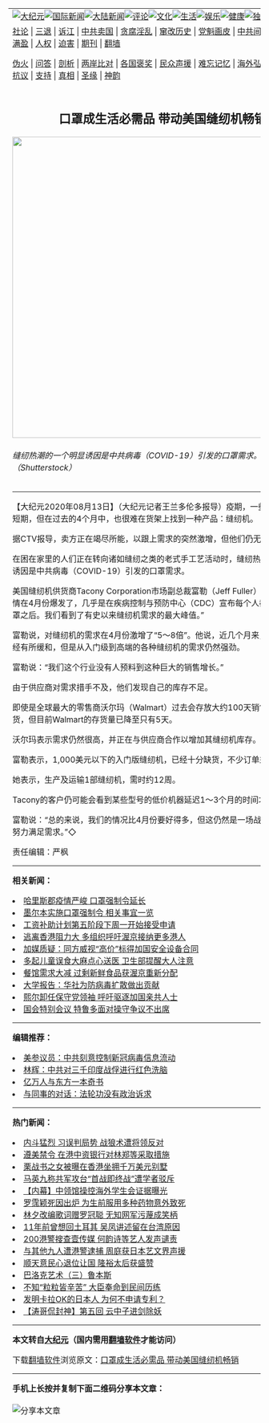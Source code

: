 <a name="1" id="1" target="_blank"></a><span id="1"></span>
<table align=center border="0"><tr><td colspan="2" VALIGN=TOP><a href="https://github.com/atwnuw392/djy/blob/master/gb/nsc413.md#1"><img src="https://raw.githubusercontent.com/atwnuw392/www/master/t/djy/1.jpg" title="大纪元"></a><a href="https://github.com/atwnuw392/djy/blob/master/gb/n24hr.md#1"><img src="https://raw.githubusercontent.com/atwnuw392/www/master/t/djy/3.jpg" title="国际新闻"></a><a href="https://github.com/atwnuw392/djy/blob/master/gb/nsc413.md#1"><img src="https://raw.githubusercontent.com/atwnuw392/www/master/t/djy/4.jpg" title="大陆新闻"></a><a href="https://github.com/atwnuw392/djy/blob/master/gb/news392.md#1"><img src="https://raw.githubusercontent.com/atwnuw392/www/master/t/djy/5.jpg" title="评论"></a><a href="https://github.com/atwnuw392/djy/blob/master/gb/news2007.md#1"><img src="https://raw.githubusercontent.com/atwnuw392/www/master/t/djy/6.jpg" title="文化"></a><a href="https://github.com/atwnuw392/djy/blob/master/gb/news2008.md#1"><img src="https://raw.githubusercontent.com/atwnuw392/www/master/t/djy/7.jpg" title="生活"></a><a href="https://github.com/atwnuw392/djy/blob/master/gb/ncyule.md#1"><img src="https://raw.githubusercontent.com/atwnuw392/www/master/t/djy/8.jpg" title="娱乐"></a><a href="https://github.com/atwnuw392/djy/blob/master/gb/nsc1002.md#1"><img src="https://raw.githubusercontent.com/atwnuw392/www/master/t/djy/9.jpg" title="健康"><a href="https://github.com/atwnuw392/djy/blob/master/gb/nf6092.md#1"><img src="https://raw.githubusercontent.com/atwnuw392/www/master/t/djy/10a.jpg" title="独家"></a><a href="https://github.com/atwnuw392/djy/blob/master/gb/nf4514.md#1"><img src="https://raw.githubusercontent.com/atwnuw392/www/master/t/djy/12a.jpg" title="头条"></a></td></tr>
<tr><td colspan="2" VALIGN=TOP><a target="_blank" href="https://github.com/atwnuw392/djy/blob/master/gb/9p.md#1">社论</a> | <a target="_blank" href="https://github.com/atwnuw392/djy/blob/master/gb/nf5657.md#1">三退</a> | <a target="_blank" href="https://github.com/atwnuw392/djy/blob/master/gb/nf6124.md#1">诉江</a> | <a target="_blank" href="https://github.com/atwnuw392/djy/blob/master/gb/nf1176117.md#1">中共卖国</a> | <a target="_blank" href="https://github.com/atwnuw392/djy/blob/master/gb/nf5773.md#1">贪腐淫乱</a> | <a target="_blank" href="https://github.com/atwnuw392/djy/blob/master/gb/nf1176115.md#1">窜改历史</a> | <a target="_blank" href="https://github.com/atwnuw392/djy/blob/master/gb/nf1176107.md#1">党魁画皮</a> | <a target="_blank" href="https://github.com/atwnuw392/djy/blob/master/gb/nf1320400.md#1">中共间谍</a> | <a target="_blank" href="https://github.com/atwnuw392/djy/blob/master/gb/nf1176114.md#1">破坏传统</a> | <a target="_blank" href="https://github.com/atwnuw392/ntdtv/blob/master/gb/prog447_1.md#1">恶贯满盈</a> | <a target="_blank" href="https://github.com/atwnuw392/djy/blob/master/gb/ncid278.md#1">人权</a> | <a target="_blank" href="https://github.com/atwnuw392/djy/blob/master/gb/nf1176111.md#1">迫害</a> | <a target="_blank" href="https://gitlab.com/szzdlab/mh-qikan/blob/master/README.md#1">期刊</a> | <a target="_blank" href="https://github.com/atwnuw392/www/blob/master/README.md?zsrh#8">翻墙</a></p><p><a target="_blank" href="https://github.com/atwnuw392/djy/blob/master/gb/nf5562.md#1">伪火</a> | <a target="_blank" href="https://github.com/atwnuw392/djy/blob/master/gb/nf4378.md#1">问答</a> | <a target="_blank" href="https://github.com/atwnuw392/djy/blob/master/gb/nf5792.md#1">剖析</a> | <a target="_blank" href="https://github.com/atwnuw392/djy/blob/master/gb/nf5735.md#1">两岸比对</a> | <a target="_blank" href="https://github.com/atwnuw392/djy/blob/master/gb/nf6119.md#1">各国褒奖</a> | <a target="_blank" href="https://github.com/atwnuw392/djy/blob/master/gb/nf6120.md#1">民众声援</a> | <a target="_blank" href="https://github.com/atwnuw392/djy/blob/master/gb/nf1188594.md#1">难忘记忆</a> | <a target="_blank" href="https://github.com/atwnuw392/djy/blob/master/gb/nf3180.md#1">海外弘传</a> | <a target="_blank" href="https://github.com/atwnuw392/djy/blob/master/gb/nf5410.md#1">万人上访</a> | <a target="_blank" href="https://github.com/atwnuw392/ntdtv/blob/master/gb/prog1530_1.md#1">和平抗议</a> | <a target="_blank" href="https://github.com/atwnuw392/djy/blob/master/gb/nf4386.md#1">支持</a> | <a target="_blank" href="https://github.com/atwnuw392/djy/blob/master/gb/nf4389.md#1">真相</a> | <a target="_blank" href="https://github.com/atwnuw392/djy/blob/master/gb/nf5790.md#1">圣缘</a> | <a target="_blank" href="https://github.com/atwnuw392/djy/blob/master/gb/nf4786.md#1">神韵</a></td></tr>
<tr><td VALIGN=TOP width="626"><h2 align=center>口罩成生活必需品 带动美国缝纫机畅销</h2>
<img width="600" src="https://i.epochtimes.com/assets/uploads/2020/08/5f35e0c57dd52-600x400.jpg" />
<h6>缝纫热潮的一个明显诱因是中共病毒（COVID-19）引发的口罩需求。（Shutterstock）
</h6>
<hr>
<p>【大纪元2020年08月13日】（大纪元记者王兰多伦多报导）疫期，一些商品出现了短期，但在过去的4个月中，也很难在货架上找到一种产品：<ahref="https://github.com/atwnuw392/djy/blob/master/gb/tag/%E7%BC%9D%E7%BA%AB%E6%9C%BA.md#1">缝纫机</a>。</p>
<p>据CTV报导，卖方正在竭尽所能，以跟上需求的突然激增，但他们仍无法跟上步伐。</p>
<p>在困在家里的人们正在转向诸如缝纫之类的老式手工艺活动时，缝纫热潮的一个明显诱因是中共病毒（COVID-19）引发的口罩需求。</p>
<p>美国<ahref="https://github.com/atwnuw392/djy/blob/master/gb/tag/%E7%BC%9D%E7%BA%AB%E6%9C%BA.md#1">缝纫机</a>供货商Tacony Corporation市场副总裁富勒（Jeff Fuller）说：“缝制的热情在4月份爆发了，几乎是在疾病控制与预防中心（CDC）宣布每个人都应该戴上口罩之后。我们看到了有史以来缝纫机需求的最大峰值。”</p>
<p>富勒说，对缝纫机的需求在4月份激增了“5～8倍”。他说，近几个月来，这种增长已经有所缓和，但是从入门级到高端的各种缝纫机的需求仍然强劲。</p>
<p>富勒说：“我们这个行业没有人预料到这种巨大的销售增长。”</p>
<p>由于供应商对需求措手不及，他们发现自己的库存不足。</p>
<p>即使是全球最大的零售商沃尔玛（Walmart）过去会存放大约100天销售的缝纫机存货，但目前Walmart的存货量已降至只有5天。</p>
<p>沃尔玛表示需求仍然很高，并正在与供应商合作以增加其缝纫机库存。</p>
<p>富勒表示，1,000美元以下的入门版缝纫机，已经十分缺货，不少订单须延期付运。</p>
<p>她表示，生产及运输1部缝纫机，需时约12周。</p>
<p>Tacony的客户仍可能会看到某些型号的低价机器延迟1～3个月的时间才能有货。</p>
<p>富勒说：“总的来说，我们的情况比4月份要好得多，但这仍然是一场战斗。我们正在努力满足需求。”◇</p>
<p>责任编辑：严枫</p>

<hr>


<strong>相关新闻：</strong>
<li><a href="https://github.com/atwnuw392/djy/blob/master/gb/20/7/1/n12223733.md#1">哈里斯郡疫情严峻 口罩强制令延长</a></li>
<li><a href="https://github.com/atwnuw392/djy/blob/master/gb/20/7/21/n12271805.md#1">墨尔本实施口罩强制令 相关事宜一览</a></li>
<li><a href="https://github.com/atwnuw392/djy/blob/master/gb/20/8/14/n12329412.md#1">工资补助计划第五阶段下周一开始接受申请</a></li>
<li><a href="https://github.com/atwnuw392/djy/blob/master/gb/20/8/13/n12328952.md#1">逃离香港阻力大 多组织呼吁渥京接纳更多港人</a></li>
<li><a href="https://github.com/atwnuw392/djy/blob/master/gb/20/8/13/n12329010.md#1">加媒质疑：同方威视“高价”标得加国安全设备合同</a></li>
<li><a href="https://github.com/atwnuw392/djy/blob/master/gb/20/8/14/n12328943.md#1">多起儿童误食大麻点心送医 卫生部提醒大人注意</a></li>
<li><a href="https://github.com/atwnuw392/djy/blob/master/gb/20/8/13/n12328882.md#1">餐馆需求大减 过剩新鲜食品获渥京重新分配</a></li>
<li><a href="https://github.com/atwnuw392/djy/blob/master/gb/20/8/13/n12326750.md#1">大学报告：华社为防病毒扩散做出贡献</a></li>
<li><a href="https://github.com/atwnuw392/djy/blob/master/gb/20/8/12/n12326189.md#1">熙尔卸任保守党领袖 呼吁驱逐加国亲共人士</a></li>
<li><a href="https://github.com/atwnuw392/djy/blob/master/gb/20/8/12/n12326057.md#1">国会特别会议 特鲁多面对操守争议不出席</a></li>
<hr>


<strong>编辑推荐：</strong>
<li><a href="https://github.com/onzhi266/djy/blob/master/gb/20/2/22/n11887949.md#1">美参议员：中共刻意控制新冠病毒信息流动</a></li>
<li><a href="https://github.com/tsiac2612/djy/blob/master/gb/19/5/23/n11275879.md#1" target="_blank">林辉：中共对三千印度战俘进行红色洗脑</a></li><li><a href="https://github.com/atwnuw392/djy/blob/master/gb/17/5/26/n9191512.md?dfh#1" target="_blank">亿万人与东方一本奇书</a></li><li><a href="https://github.com/tsiac2612/djy/blob/master/gb/13/6/17/n3896170.md#1" target="_blank">与同事的对话：法轮功没有政治诉求</a></li>
<hr>

<strong>热门新闻：</strong>
<li><a href="https://github.com/atwnuw392/djy/blob/master/gb/20/8/11/n12323838.md#1">内斗猛烈 习误判局势 战狼术遭将领反对</a></li>
<li><a href="https://github.com/atwnuw392/djy/blob/master/gb/20/8/12/n12325133.md#1">遵美禁令 在港中资银行对林郑等采取措施</a></li>
<li><a href="https://github.com/atwnuw392/djy/blob/master/gb/20/8/12/n12325861.md#1">栗战书之女被曝在香港坐拥千万美元别墅</a></li>
<li><a href="https://github.com/atwnuw392/djy/blob/master/gb/20/8/12/n12324381.md#1">马英九称共军攻台“首战即终战”遭学者驳斥</a></li>
<li><a href="https://github.com/atwnuw392/djy/blob/master/gb/20/8/11/n12321841.md#1">【内幕】中领馆操控海外学生会证据曝光</a></li>
<li><a href="https://github.com/atwnuw392/djy/blob/master/gb/20/8/12/n12324696.md#1">罗霈颖死因出炉 为生前服用多种药物意外致死</a></li>
<li><a href="https://github.com/atwnuw392/djy/blob/master/gb/20/8/10/n12320539.md#1">林夕改编歌词赠罗冠聪 无知网军污蔑成笑柄</a></li>
<li><a href="https://github.com/atwnuw392/djy/blob/master/gb/20/8/12/n12326221.md#1">11年前曾想回土耳其 吴凤讲述留在台湾原因</a></li>
<li><a href="https://github.com/atwnuw392/djy/blob/master/gb/20/8/10/n12320702.md#1">200港警搜查壹传媒 何韵诗等艺人发声谴责</a></li>
<li><a href="https://github.com/atwnuw392/djy/blob/master/gb/20/8/11/n12323294.md#1">与其他九人遭港警逮捕 周庭获日本艺文界声援</a></li>
<li><a href="https://github.com/atwnuw392/djy/blob/master/gb/20/8/6/n12310782.md#1">顺天意民心退位让国 隆裕太后获盛赞</a></li>
<li><a href="https://github.com/atwnuw392/djy/blob/master/gb/11/1/4/n3132042.md#1">巴洛克艺术（三）鲁本斯</a></li>
<li><a href="https://github.com/atwnuw392/djy/blob/master/gb/20/8/2/n12301784.md#1">不知“粒粒皆辛苦” 大臣奉命到民间历练</a></li>
<li><a href="https://github.com/atwnuw392/djy/blob/master/gb/20/8/11/n12322329.md#1">发明卡拉OK的日本人 为何不申请专利？</a></li>
<li><a href="https://github.com/atwnuw392/djy/blob/master/gb/20/8/3/n12302170.md#1">【涛哥侃封神】第五回 云中子进剑除妖</a></li>
<hr>

<strong>本文转自<a href="https://www.epochtimes.com">大纪元</a>（国内需用<a href="https://github.com/atwnuw392/www/blob/master/README.md#8">翻墙软件</a>才能访问）</strong><p>下载<a href="https://github.com/atwnuw392/www/blob/master/README.md#8">翻墙软件</a>浏览原文：<a href="https://www.epochtimes.com/gb/20/8/14/n12329419.htm">口罩成生活必需品 带动美国缝纫机畅销</a></p><hr>

<strong>手机上长按并复制下面二维码分享本文章：</strong><br><br><img src="http://www.szzd.org/v.php?action=qrcode&url=https://github.com/atwnuw392/djy/blob/master/gb/20/8/14/n12329419.md%231" title="分享本文章"></td><td VALIGN=TOP><a href="https://github.com/atwnuw392/djy/blob/master/gb/16/1/21/n4622075.md?dfh#1" target="_blank"><img src="https://raw.githubusercontent.com/atwnuw392/djy/master/gb/300/wei-f1.jpg" title="中共的伪火骗局"  alt="中共的伪火骗局"></a><br><a href="https://github.com/atwnuw392/www/blob/master/README.md?dfh#9" target="_blank"><img src="https://raw.githubusercontent.com/atwnuw392/djy/master/gb/300/yong-h.jpg" title="永恒的见证"  alt="永恒的见证"></a><br><a href="https://github.com/atwnuw392/djy/blob/master/gb/13/9/29/n3974789.md?dfh#1" target="_blank"><img src="https://raw.githubusercontent.com/atwnuw392/djy/master/gb/300/shang-lnz.jpg" title="善良女子被中共投男牢"  alt="善良女子被中共投男牢"></a><br><a href="https://github.com/atwnuw392/djy/blob/master/gb/16/3/16/n4663449.md?dfh#1" target="_blank"><img src="https://raw.githubusercontent.com/atwnuw392/djy/master/gb/300/huo-z3.jpg" title="警卫目击活摘器官"  alt="警卫目击活摘器官"></a><br><a href="https://github.com/atwnuw392/djy/blob/master/gb/16/8/7/n8177641.md?dfh#1" target="_blank"><img src="https://raw.githubusercontent.com/atwnuw392/djy/master/gb/300/huo-z4.jpg" title="证人描述活摘恐怖"  alt="证人描述活摘恐怖"></a><br><a href="https://github.com/atwnuw392/djy/blob/master/gb/10/4/19/n2881569.md?dfh#1" target="_blank"><img src="https://raw.githubusercontent.com/atwnuw392/djy/master/gb/300/huo-z1.jpg" title="揭开活摘器官黑幕"  alt="揭开活摘器官黑幕"></a><br><a href="https://github.com/atwnuw392/djy/blob/master/gb/10/11/7/n3077476.md?dfh#1" target="_blank"><img src="https://raw.githubusercontent.com/atwnuw392/djy/master/gb/300/ma-ks.jpg" title="马克思的成魔之路"  alt="马克思的成魔之路"></a><br><a href="https://github.com/atwnuw392/djy/blob/master/gb/14/6/9/n4173977.md?dfh#1" target="_blank"><img src="https://raw.githubusercontent.com/atwnuw392/djy/master/gb/300/chang-zs.jpg" title="藏字石 蕴天机"  alt="藏字石 蕴天机"></a><br><a href="https://github.com/atwnuw392/djy/blob/master/gb/18/5/10/n10381511.md?dfh#1" target="_blank"><img src="https://raw.githubusercontent.com/atwnuw392/djy/master/gb/300/st1.jpg" title="关注3亿人三退"  alt="关注3亿人三退"></a><br><a href="https://github.com/atwnuw392/djy/blob/master/gb/18/3/21/n10237682.md?dfh#1" target="_blank"><img src="https://raw.githubusercontent.com/atwnuw392/djy/master/gb/300/jie-t.jpg" title="解体中共复兴中华"  alt="解体中共复兴中华"></a><br><a href="https://github.com/atwnuw392/djy/blob/master/gb/9/2/9/n2422991.md?dfh#1" target="_blank"><img src="https://raw.githubusercontent.com/atwnuw392/djy/master/gb/300/gao-zs.jpg" title="中共迫害良心律师"  alt="中共迫害良心律师"></a><br><a href="https://github.com/atwnuw392/djy/blob/master/gb/18/12/9/n10900044.md?dfh#1" target="_blank"><img src="https://raw.githubusercontent.com/atwnuw392/djy/master/gb/300/sj1.jpg" title="303万人举报江泽民"  alt="303万人举报江泽民"></a><br><a href="https://github.com/atwnuw392/djy/blob/master/gb/18/8/28/n10672014.md?dfh#1" target="_blank"><img src="https://raw.githubusercontent.com/atwnuw392/djy/master/gb/300/sj2.jpg" title="这些官员为何起诉江泽民"  alt="这些官员为何起诉江泽民"></a><br><a href="https://github.com/atwnuw392/djy/blob/master/gb/8/12/18/n2367165.md?dfh#1" target="_blank"><img src="https://raw.githubusercontent.com/atwnuw392/djy/master/gb/300/liangan.jpg" title="海峡两岸的强烈对比"  alt="海峡两岸的强烈对比"></a><br><a href="https://github.com/atwnuw392/djy/blob/master/gb/15/12/10/n4593139.md?dfh#1" target="_blank"><img src="https://raw.githubusercontent.com/atwnuw392/djy/master/gb/300/jia-ndzl.jpg" title="加拿大总理的贺信"  alt="加拿大总理的贺信"></a><br><a href="https://github.com/atwnuw392/djy/blob/master/gb/11/6/17/n3289382.md?dfh#1" target="_blank"><img src="https://raw.githubusercontent.com/atwnuw392/djy/master/gb/300/xiao-wd.jpg" title="探寻真相兼听则明"  alt="探寻真相兼听则明"></a><br><a href="https://github.com/atwnuw392/djy/blob/master/gb/18/10/27/n10812623.md?dfh#1" target="_blank"><img src="https://raw.githubusercontent.com/atwnuw392/djy/master/gb/300/yindu.jpg" title="印度媒体报道东方"  alt="印度媒体报道东方"></a><br><a href="https://github.com/atwnuw392/djy/blob/master/gb/18/6/9/n10469652.md?dfh#1" target="_blank"><img src="https://raw.githubusercontent.com/atwnuw392/djy/master/gb/300/xie-j.jpg" title="不一样的海外校园"  alt="不一样的海外校园"></a><br><a href="https://github.com/atwnuw392/djy/blob/master/gb/7/4/5/n1669415.md?dfh#1" target="_blank"><img src="https://raw.githubusercontent.com/atwnuw392/djy/master/gb/300/li-up.jpg" title="从大师到徒弟的传奇"  alt="从大师到徒弟的传奇"></a><br><a href="https://github.com/atwnuw392/djy/blob/master/gb/17/5/26/n9191512.md?dfh#1" target="_blank"><img src="https://raw.githubusercontent.com/atwnuw392/djy/master/gb/300/zfl2.jpg" title="亿万人与东方一本奇书"  alt="亿万人与东方一本奇书"></a><br><a href="https://github.com/atwnuw392/djy/blob/master/gb/13/11/27/n4020290.md?dfh#1" target="_blank"><img src="https://raw.githubusercontent.com/atwnuw392/djy/master/gb/300/zhen-h.jpg" title="大陆见不到的震撼场面"  alt="大陆见不到的震撼场面"></a><br><a href="https://github.com/atwnuw392/djy/blob/master/gb/15/7/17/n4482910.md?dfh#1" target="_blank"><img src="https://raw.githubusercontent.com/atwnuw392/djy/master/gb/300/dalu-sk.jpg" title="人心向善 大陆当初盛况"  alt="人心向善 大陆当初盛况"></a><br><a href="https://github.com/atwnuw392/djy/blob/master/gb/19/1/5/n10955468.md?dfh#1" target="_blank"><img src="https://raw.githubusercontent.com/atwnuw392/djy/master/gb/300/zfl1.jpg" title="追寻真理 这书讲什么"  alt="追寻真理 这书讲什么"></a><br><a href="https://github.com/atwnuw392/www/blob/master/README.md?dfh#1" target="_blank"><img src="https://raw.githubusercontent.com/atwnuw392/djy/master/gb/300/fq1.jpg" title="下载免费翻墙软件"  alt="下载免费翻墙软件"></a><br></td></tr></table>
